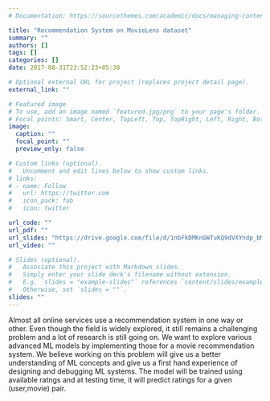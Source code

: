 ```yaml
---
# Documentation: https://sourcethemes.com/academic/docs/managing-content/

title: "Recommendation System on MovieLens dataset"
summary: ""
authors: []
tags: []
categories: []
date: 2017-08-31T23:52:23+05:30

# Optional external URL for project (replaces project detail page).
external_link: ""

# Featured image
# To use, add an image named `featured.jpg/png` to your page's folder.
# Focal points: Smart, Center, TopLeft, Top, TopRight, Left, Right, BottomLeft, Bottom, BottomRight.
image:
  caption: ""
  focal_point: ""
  preview_only: false

# Custom links (optional).
#   Uncomment and edit lines below to show custom links.
# links:
# - name: Follow
#   url: https://twitter.com
#   icon_pack: fab
#   icon: twitter

url_code: ""
url_pdf: ""
url_slides: "https://drive.google.com/file/d/1nbFkDMKnGWTuKQ9dVXYndp_bM8wLgpfT/view?usp=sharing"
url_video: ""

# Slides (optional).
#   Associate this project with Markdown slides.
#   Simply enter your slide deck's filename without extension.
#   E.g. `slides = "example-slides"` references `content/slides/example-slides.md`.
#   Otherwise, set `slides = ""`.
slides: ""
---
```

Almost all online services use a recommendation system in one way or other. Even though the field is widely explored, it still remains a challenging problem and a lot of research is still going on. We want to explore various advanced ML models by implementing those for a movie recommendation system. We believe working on this problem will give us a better understanding of ML concepts and give us a first hand experience of designing and debugging ML systems. The model will be trained using available ratngs and at testing time, it will predict ratings for a given (user,movie) pair.
